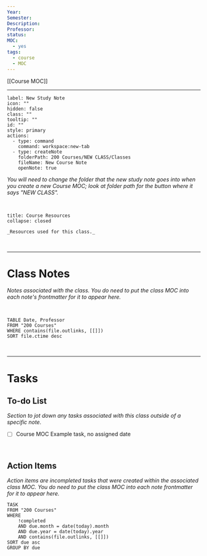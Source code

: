 ```yaml
---
Year: 
Semester: 
Description: 
Professor: 
status: 
MOC:
  - yes
tags:
  - course
  - MOC
---
```

[[Course MOC]]

---

```meta-bind-button
label: New Study Note
icon: ""
hidden: false
class: ""
tooltip: ""
id: ""
style: primary
actions:
  - type: command
    command: workspace:new-tab
  - type: createNote
    folderPath: 200 Courses/NEW CLASS/Classes
    fileName: New Course Note
    openNote: true

```

_You will need to change the folder that the new study note goes into when you create a new Course MOC; look at folder path for the button where it says "NEW CLASS"._ 

<br>

```ad-note
title: Course Resources
collapse: closed

_Resources used for this class._

```

<br>

---

# Class Notes 

_Notes associated with the class. You do need to put the class MOC into each note's frontmatter for it to appear here._

<br> 

```dataview 
TABLE Date, Professor
FROM "200 Courses"
WHERE contains(file.outlinks, [[]])
SORT file.ctime desc 

```

<br>

---

# Tasks 

## To-do List

_Section to jot down any tasks associated with this class outside of a specific note._

- [ ] Course MOC Example task, no assigned date


<br> 

## Action Items

_Action items are incompleted tasks that were created within the associated class MOC. You do need to put the class MOC into each note frontmatter for it to appear here._

```dataview
TASK 
FROM "200 Courses"
WHERE 
	!completed 
	AND due.month = date(today).month 
	AND due.year = date(today).year 
	AND contains(file.outlinks, [[]])
SORT due asc
GROUP BY due
```


